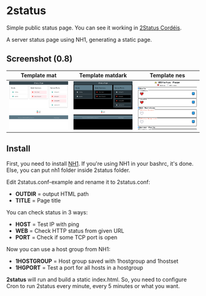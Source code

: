 # 2status

Simple public status page. You can see it working in [2Status Cordéis](https://status.cordeis.com/).

A server status page using NH1, generating a static page.

## Screenshot (0.8)

| Template mat | Template matdark | Template nes |
|-|-|-|
| ![2Status 0.8 template mat](misc/2status-0.8-mat.png) | ![2Status 0.8 template matdark](misc/2status-0.8-matdark.png) | ![2Status 0.8 template nes](misc/2status-0.8-nes.png) |

## Install

First, you need to install [NH1](https://codeberg.org/cordeis/nh1). If you're using NH1 in your bashrc, it's done. Else, you can put nh1 folder inside 2status folder.

Edit 2status.conf-example and rename it to 2status.conf:

* **OUTDIR** = output HTML path
* **TITLE** = Page title

You can check status in 3 ways:

* **HOST** = Test IP with ping
* **WEB** = Check HTTP status from given URL
* **PORT** = Check if some TCP port is open

Now you can use a host group from NH1:

* **1HOSTGROUP** = Host group saved with 1hostgroup and 1hostset
* **1HGPORT** = Test a port for all hosts in a hostgroup

**2status** will run and build a static index.html. So, you need to configure Cron to run 2status every minute, every 5 minutes or what you want.
